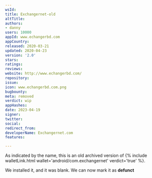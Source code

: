 ```yaml
---
wsId: 
title: Exchangernet-old
altTitle: 
authors:
- danny
users: 10000
appId: www.echangerbd.com
appCountry: 
released: 2020-03-21
updated: 2020-04-23
version: '2.0'
stars: 
ratings: 
reviews: 
website: http://www.echangerbd.com/
repository: 
issue: 
icon: www.echangerbd.com.png
bugbounty: 
meta: removed
verdict: wip
appHashes: 
date: 2023-04-19
signer: 
twitter: 
social: 
redirect_from: 
developerName: Exchangernet.com
features: 

---
```


As indicated by the name, this is an old archived version of 
{% include walletLink.html wallet='android/com.exchangernet' verdict='true' %}. 

We installed it, and it was blank. We can now mark it as **defunct**



